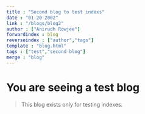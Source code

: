 ```yaml
---
title : "Second blog to test indexs"
date : "01-20-2002"
link : "/blogs/blog2"
author : ["Anirudh Rowjee"]
forwardindex : blog
reverseindex : ["author","tags"]
template : "blog.html"
tags : ["test","second blog"]
merge : "blog"
---
```


# You are seeing a test blog

> This blog exists only for testing indexes.
